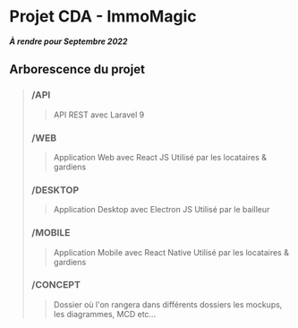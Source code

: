 # **Projet CDA - ImmoMagic**
_**À rendre pour Septembre 2022**_

## Arborescence du projet

> ### /API
> >API REST avec Laravel 9 
> ### /WEB
> >Application Web avec React JS
> >Utilisé par les locataires & gardiens
> ### /DESKTOP
> >Application Desktop avec Electron JS
> >Utilisé par le bailleur
> ### /MOBILE
> >Application Mobile avec React Native
> >Utilisé par les locataires & gardiens
> ### /CONCEPT
> >Dossier où l'on rangera dans différents dossiers les mockups, les diagrammes, MCD etc...